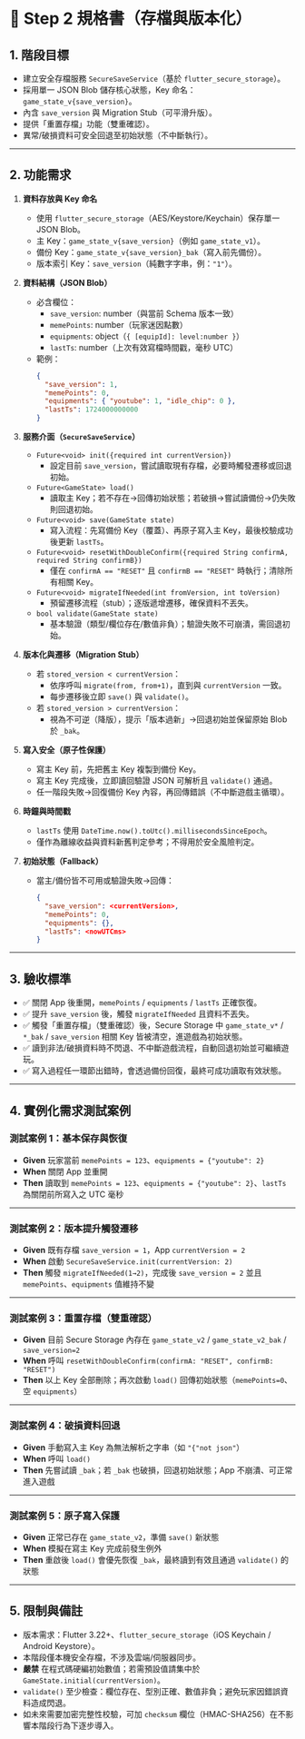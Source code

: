 # 📄 Step 2 規格書（存檔與版本化）

## 1. 階段目標
- 建立安全存檔服務 `SecureSaveService`（基於 `flutter_secure_storage`）。
- 採用單一 JSON Blob 儲存核心狀態，Key 命名：`game_state_v{save_version}`。
- 內含 `save_version` 與 Migration Stub（可平滑升版）。
- 提供「重置存檔」功能（雙重確認）。
- 異常/破損資料可安全回退至初始狀態（不中斷執行）。

---

## 2. 功能需求
1. **資料存放與 Key 命名**
   - 使用 `flutter_secure_storage`（AES/Keystore/Keychain）保存單一 JSON Blob。
   - 主 Key：`game_state_v{save_version}`（例如 `game_state_v1`）。
   - 備份 Key：`game_state_v{save_version}_bak`（寫入前先備份）。
   - 版本索引 Key：`save_version`（純數字字串，例：`"1"`）。

2. **資料結構（JSON Blob）**
   - 必含欄位：
     - `save_version`: number（與當前 Schema 版本一致）
     - `memePoints`: number（玩家迷因點數）
     - `equipments`: object（`{ [equipId]: level:number }`）
     - `lastTs`: number（上次有效寫檔時間戳，毫秒 UTC）
   - 範例：
     ```json
     {
       "save_version": 1,
       "memePoints": 0,
       "equipments": { "youtube": 1, "idle_chip": 0 },
       "lastTs": 1724000000000
     }
     ```

3. **服務介面（`SecureSaveService`）**
   - `Future<void> init({required int currentVersion})`
     - 設定目前 `save_version`，嘗試讀取現有存檔，必要時觸發遷移或回退初始。
   - `Future<GameState> load()`
     - 讀取主 Key；若不存在→回傳初始狀態；若破損→嘗試讀備份→仍失敗則回退初始。
   - `Future<void> save(GameState state)`
     - 寫入流程：先寫備份 Key（覆蓋）、再原子寫入主 Key，最後校驗成功後更新 `lastTs`。
   - `Future<void> resetWithDoubleConfirm({required String confirmA, required String confirmB})`
     - 僅在 `confirmA == "RESET"` 且 `confirmB == "RESET"` 時執行；清除所有相關 Key。
   - `Future<void> migrateIfNeeded(int fromVersion, int toVersion)`
     - 預留遷移流程（stub）；逐版遞增遷移，確保資料不丟失。
   - `bool validate(GameState state)`
     - 基本驗證（類型/欄位存在/數值非負）；驗證失敗不可崩潰，需回退初始。

4. **版本化與遷移（Migration Stub）**
   - 若 `stored_version < currentVersion`：
     - 依序呼叫 `migrate(from, from+1)`，直到與 `currentVersion` 一致。
     - 每步遷移後立即 `save()` 與 `validate()`。
   - 若 `stored_version > currentVersion`：
     - 視為不可逆（降版），提示「版本過新」→回退初始並保留原始 Blob 於 `_bak`。

5. **寫入安全（原子性保護）**
   - 寫主 Key 前，先把舊主 Key 複製到備份 Key。
   - 寫主 Key 完成後，立即讀回驗證 JSON 可解析且 `validate()` 通過。
   - 任一階段失敗→回復備份 Key 內容，再回傳錯誤（不中斷遊戲主循環）。

6. **時鐘與時間戳**
   - `lastTs` 使用 `DateTime.now().toUtc().millisecondsSinceEpoch`。
   - 僅作為離線收益與資料新舊判定參考；不得用於安全風險判定。

7. **初始狀態（Fallback）**
   - 當主/備份皆不可用或驗證失敗→回傳：
     ```json
     {
       "save_version": <currentVersion>,
       "memePoints": 0,
       "equipments": {},
       "lastTs": <nowUTCms>
     }
     ```

---

## 3. 驗收標準
- ✅ 關閉 App 後重開，`memePoints` / `equipments` / `lastTs` 正確恢復。
- ✅ 提升 `save_version` 後，觸發 `migrateIfNeeded` 且資料不丟失。
- ✅ 觸發「重置存檔」（雙重確認）後，Secure Storage 中 `game_state_v*` / `*_bak` / `save_version` 相關 Key 皆被清空，進遊戲為初始狀態。
- ✅ 讀到非法/破損資料時不閃退、不中斷遊戲流程，自動回退初始並可繼續遊玩。
- ✅ 寫入過程任一環節出錯時，會透過備份回復，最終可成功讀取有效狀態。

---

## 4. 實例化需求測試案例

### 測試案例 1：基本保存與恢復
- **Given** 玩家當前 `memePoints = 123`、`equipments = {"youtube": 2}`  
- **When** 關閉 App 並重開  
- **Then** 讀取到 `memePoints = 123`、`equipments = {"youtube": 2}`、`lastTs` 為關閉前所寫入之 UTC 毫秒

---

### 測試案例 2：版本提升觸發遷移
- **Given** 既有存檔 `save_version = 1`，App `currentVersion = 2`  
- **When** 啟動 `SecureSaveService.init(currentVersion: 2)`  
- **Then** 觸發 `migrateIfNeeded(1→2)`，完成後 `save_version = 2` 並且 `memePoints`、`equipments` 值維持不變

---

### 測試案例 3：重置存檔（雙重確認）
- **Given** 目前 Secure Storage 內存在 `game_state_v2` / `game_state_v2_bak` / `save_version=2`  
- **When** 呼叫 `resetWithDoubleConfirm(confirmA: "RESET", confirmB: "RESET")`  
- **Then** 以上 Key 全部刪除；再次啟動 `load()` 回傳初始狀態（`memePoints=0`、空 `equipments`）

---

### 測試案例 4：破損資料回退
- **Given** 手動寫入主 Key 為無法解析之字串（如 `"{"not json"`）  
- **When** 呼叫 `load()`  
- **Then** 先嘗試讀 `_bak`；若 `_bak` 也破損，回退初始狀態；App 不崩潰、可正常進入遊戲

---

### 測試案例 5：原子寫入保護
- **Given** 正常已存在 `game_state_v2`，準備 `save()` 新狀態  
- **When** 模擬在寫主 Key 完成前發生例外  
- **Then** 重啟後 `load()` 會優先恢復 `_bak`，最終讀到有效且通過 `validate()` 的狀態

---

## 5. 限制與備註
- 版本需求：Flutter 3.22+、`flutter_secure_storage`（iOS Keychain / Android Keystore）。
- 本階段僅本機安全存檔，不涉及雲端/伺服器同步。
- **嚴禁** 在程式碼硬編初始數值；若需預設值請集中於 `GameState.initial(currentVersion)`。
- `validate()` 至少檢查：欄位存在、型別正確、數值非負；避免玩家因錯誤資料造成閃退。
- 如未來需要加密完整性校驗，可加 `checksum` 欄位（HMAC-SHA256）在不影響本階段行為下逐步導入。

